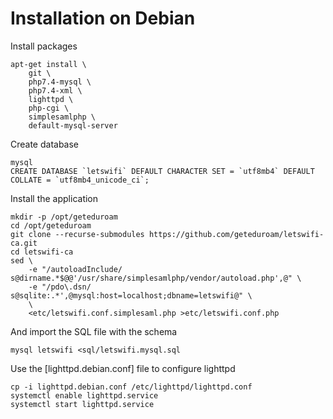 # Installation on Debian

Install packages

	apt-get install \
		git \
		php7.4-mysql \
		php7.4-xml \
		lighttpd \
		php-cgi \
		simplesamlphp \
		default-mysql-server


Create database

	mysql
	CREATE DATABASE `letswifi` DEFAULT CHARACTER SET = `utf8mb4` DEFAULT COLLATE = `utf8mb4_unicode_ci`;


Install the application

	mkdir -p /opt/geteduroam
	cd /opt/geteduroam
	git clone --recurse-submodules https://github.com/geteduroam/letswifi-ca.git
	cd letswifi-ca
	sed \
		-e "/autoloadInclude/ s@dirname.*$@@'/usr/share/simplesamlphp/vendor/autoload.php',@" \
		-e "/pdo\.dsn/ s@sqlite:.*',@mysql:host=localhost;dbname=letswifi@" \
		\
		<etc/letswifi.conf.simplesaml.php >etc/letswifi.conf.php


And import the SQL file with the schema

	mysql letswifi <sql/letswifi.mysql.sql


Use the [lighttpd.debian.conf] file to configure lighttpd

	cp -i lighttpd.debian.conf /etc/lighttpd/lighttpd.conf
	systemctl enable lighttpd.service
	systemctl start lighttpd.service
